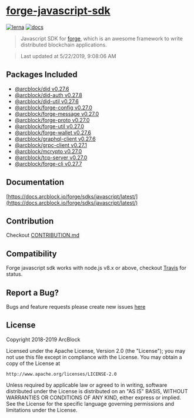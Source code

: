 # [forge-javascript-sdk](https://github.com/ArcBlock/forge-js)

[![lerna](https://img.shields.io/badge/maintained%20with-lerna-cc00ff.svg)](https://lernajs.io/)
[![docs](https://img.shields.io/badge/powered%20by-arcblock-green.svg)](https://docs.arcblock.io)

> Javascript SDK for [forge](https://docs.arcblock.io/forge/latest/), which is an awesome framework to write distributed blockchain applications.

> Last updated at 5/22/2019, 9:08:06 AM

## Packages Included

- [@arcblock/did v0.27.6](./packages/did)
- [@arcblock/did-auth v0.27.8](./packages/did-auth)
- [@arcblock/did-util v0.27.6](./packages/did-util)
- [@arcblock/forge-config v0.27.0](./packages/forge-config)
- [@arcblock/forge-message v0.27.0](./packages/forge-message)
- [@arcblock/forge-proto v0.27.0](./packages/forge-proto)
- [@arcblock/forge-util v0.27.0](./packages/forge-util)
- [@arcblock/forge-wallet v0.27.6](./packages/forge-wallet)
- [@arcblock/graphql-client v0.27.6](./packages/graphql-client)
- [@arcblock/grpc-client v0.27.1](./packages/grpc-client)
- [@arcblock/mcrypto v0.27.0](./packages/mcrypto)
- [@arcblock/tcp-server v0.27.0](./packages/tcp-server)
- [@arcblock/forge-cli v0.27.7](./apps/forge-cli)

## Documentation

[https://docs.arcblock.io/forge/sdks/javascript/latest/](https://docs.arcblock.io/forge/sdks/javascript/latest/)

## Contribution

Checkout [CONTRIBUTION.md](./CONTRIBUTION.md)

## Compatibility

Forge javascript sdk works with node.js v8.x or above, checkout [Travis](https://travis-ci.com/ArcBlock/forge-js/builds) for status.

## Report a Bug?

Bugs and feature requests please create new issues [here](https://github.com/ArcBlock/forge-js/issues)

## License

Copyright 2018-2019 ArcBlock

Licensed under the Apache License, Version 2.0 (the "License");
you may not use this file except in compliance with the License.
You may obtain a copy of the License at

    http://www.apache.org/licenses/LICENSE-2.0

Unless required by applicable law or agreed to in writing, software
distributed under the License is distributed on an "AS IS" BASIS,
WITHOUT WARRANTIES OR CONDITIONS OF ANY KIND, either express or implied.
See the License for the specific language governing permissions and
limitations under the License.
